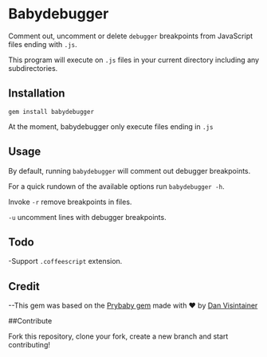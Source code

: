 # Babydebugger

Comment out, uncomment or delete `debugger` breakpoints from JavaScript files ending with `.js`.

This program will execute on `.js` files in your current directory including any subdirectories.


## Installation

`gem install babydebugger`

At the moment, babydebugger only execute files ending in `.js`

## Usage
By default, running `babydebugger` will comment out debugger breakpoints.

For a quick rundown of the available options run `babydebugger -h`.

Invoke `-r` remove breakpoints in files.

`-u`  uncomment lines with debugger breakpoints.



## Todo

-Support `.coffeescript` extension.


## Credit

--This gem was based on the <a href="https://github.com/danvisintainer/prybaby">Prybaby gem</a> made with ♥ by [Dan Visintainer](http://www.danvisintainer.com/)

##Contribute

Fork this repository, clone your fork, create a new branch and start contributing!
